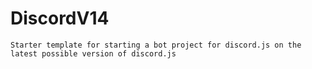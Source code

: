 # DiscordV14
```Starter template for starting a bot project for discord.js on the latest possible version of discord.js```
